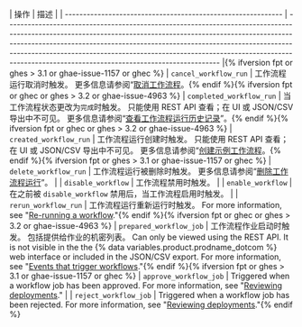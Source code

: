| 操作                                                           | 描述                                                                                                                                                                                                                                                                                                                                                                                  |
| ------------------------------------------------------------ | ----------------------------------------------------------------------------------------------------------------------------------------------------------------------------------------------------------------------------------------------------------------------------------------------------------------------------------------------------------------------------------- |{% ifversion fpt or ghes > 3.1 or ghae-issue-1157 or ghec %}
| `cancel_workflow_run`                                        | 工作流程运行取消时触发。 更多信息请参阅“[取消工作流程](/actions/managing-workflow-runs/canceling-a-workflow)。{% endif %}{% ifversion fpt or ghec or ghes > 3.2 or ghae-issue-4963 %}
| `completed_workflow_run`                                     | 当工作流程状态更改为`完成`时触发。 只能使用 REST API 查看；在 UI 或 JSON/CSV 导出中不可见。 更多信息请参阅“[查看工作流程运行历史记录](/actions/managing-workflow-runs/viewing-workflow-run-history)”。{% endif %}{% ifversion fpt or ghec or ghes > 3.2 or ghae-issue-4963 %}
| `created_workflow_run`                                       | 工作流程运行创建时触发。 只能使用 REST API 查看；在 UI 或 JSON/CSV 导出中不可见。 更多信息请参阅“[创建示例工作流程](/actions/learn-github-actions/introduction-to-github-actions#create-an-example-workflow)。{% endif %}{% ifversion fpt or ghes > 3.1 or ghae-issue-1157 or ghec %}
| `delete_workflow_run`                                        | 工作流程运行被删除时触发。 更多信息请参阅“[删除工作流程运行](/actions/managing-workflow-runs/deleting-a-workflow-run)”。                                                                                                                                                                                                                                                                                         |
| `disable_workflow`                                           | 工作流程禁用时触发。                                                                                                                                                                                                                                                                                                                                                                          |
| `enable_workflow`                                            | 在之前被 `disable_workflow` 禁用后，当工作流程启用时触发。                                                                                                                                                                                                                                                                                                                                             |
| `rerun_workflow_run`                                         | 工作流程运行重新运行时触发。 For more information, see "[Re-running a workflow](/actions/managing-workflow-runs/re-running-a-workflow)."{% endif %}{% ifversion fpt or ghec or ghes > 3.2 or ghae-issue-4963 %}
| `prepared_workflow_job`                                      | 工作流程作业启动时触发。 包括提供给作业的机密列表。 Can only be viewed using the REST API. It is not visible in the the {% data variables.product.prodname_dotcom %} web interface or included in the JSON/CSV export. For more information, see "[Events that trigger workflows](/actions/reference/events-that-trigger-workflows)."{% endif %}{% ifversion fpt or ghes > 3.1 or ghae-issue-1157 or ghec %}
| `approve_workflow_job`                                       | Triggered when a workflow job has been approved. For more information, see "[Reviewing deployments](/actions/managing-workflow-runs/reviewing-deployments)."                                                                                                                                                                                                                        |
| `reject_workflow_job`                                        | Triggered when a workflow job has been rejected. For more information, see "[Reviewing deployments](/actions/managing-workflow-runs/reviewing-deployments)."{% endif %}
